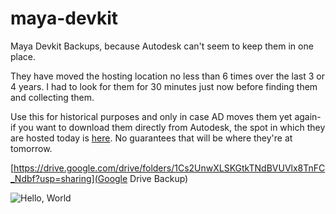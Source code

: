 # maya-devkit
Maya Devkit Backups, because Autodesk can't seem to keep them in one place. 

They have moved the hosting location no less than 6 times over the last 3 or 4 years. I had to look for them for 30 minutes just now before finding them and collecting them.

Use this for historical purposes and only in case AD moves them yet again- if you want to download them directly from Autodesk, the spot in which they are hosted today is [here](https://www.autodesk.com/developer-network/platform-technologies/maya). No guarantees that will be where they're at tomorrow.

[https://drive.google.com/drive/folders/1Cs2UnwXLSKGtkTNdBVUVlx8TnFC_Ndbf?usp=sharing](Google Drive Backup)


![Hello, World](https://media.giphy.com/media/Kmvw4jeFNPWEg/giphy.gif)